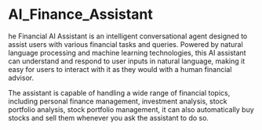 # AI_Finance_Assistant

he Financial AI Assistant is an intelligent conversational agent designed to assist users with various financial tasks and queries.
Powered by natural language processing and machine learning technologies, this AI assistant can understand and respond to user inputs in natural language,
making it easy for users to interact with it as they would with a human financial advisor.

The assistant is capable of handling a wide range of financial topics, including personal finance management, investment analysis, stock portfolio analysis, stock portfolio management,
it can also automatically buy stocks and sell them whenever you ask the assistant to do so.
